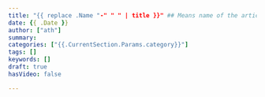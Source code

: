 ```yaml
---
title: "{{ replace .Name "-" " " | title }}" ## Means name of the article is filename
date: {{ .Date }}
author: ["ath"]
summary:
categories: ["{{.CurrentSection.Params.category}}"]
tags: []
keywords: []
draft: true
hasVideo: false

---
```

